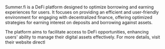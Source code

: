 Summer.fi is a DeFi platform designed to optimize borrowing and earning experiences for users. It focuses on providing an efficient and user-friendly environment for engaging with decentralized finance, offering optimized strategies for earning interest on deposits and borrowing against assets. 

The platform aims to facilitate access to DeFi opportunities, enhancing users' ability to manage their digital assets effectively. For more details, visit their website directl
